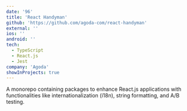 ```yaml
---
date: '96'
title: 'React Handyman'
github: 'https://github.com/agoda-com/react-handyman'
external: ''
ios: ''
android: ''
tech:
  - TypeScript
  - React.js
  - Jest
company: 'Agoda'
showInProjects: true
---
```


​A monorepo containing packages to enhance React.js applications with functionalities like internationalization (i18n), string formatting, and A/B testing.
